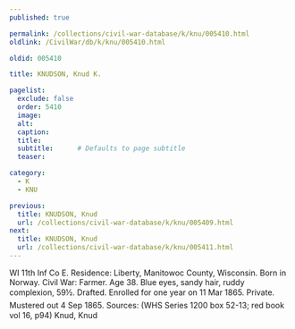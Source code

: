 ```yaml
---
published: true

permalink: /collections/civil-war-database/k/knu/005410.html
oldlink: /CivilWar/db/k/knu/005410.html

oldid: 005410

title: KNUDSON, Knud K.

pagelist:
  exclude: false
  order: 5410
  image: 
  alt:
  caption:
  title:
  subtitle:      # Defaults to page subtitle
  teaser:

category: 
  - K 
  - KNU

previous:
  title: KNUDSON, Knud
  url: /collections/civil-war-database/k/knu/005409.html  
next:
  title: KNUDSON, Knud
  url: /collections/civil-war-database/k/knu/005411.html   
---
```

WI 11th Inf Co E. Residence: Liberty, Manitowoc County, Wisconsin. Born in Norway. Civil War: Farmer. Age 38. Blue eyes, sandy hair, ruddy complexion, 5&#146;9&frac12;&#148;. Drafted. Enrolled for one year on 11 Mar 1865. Private. Mustered out 4 Sep 1865. Sources: (WHS Series 1200 box 52-13; red book vol 16, p94) &#147;Knud, Knud&#148;
